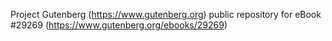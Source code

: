 Project Gutenberg (https://www.gutenberg.org) public repository for eBook #29269 (https://www.gutenberg.org/ebooks/29269)
